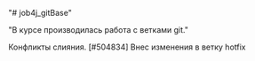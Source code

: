 "# job4j_gitBase" 

"В курсе производилась работа с ветками git."

Конфликты слияния. [#504834]
Внес изменения в ветку hotfix
